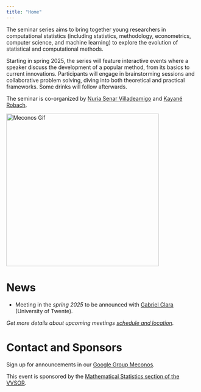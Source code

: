 ```yaml
---
title: "Home"
---
```


The seminar series aims to bring together young researchers in computational statistics (including statistics, methodology, econometrics, computer science, and machine learning) to explore the evolution of statistical and computational methods. 

Starting in spring 2025, the series will feature interactive events where a speaker discuss the development of a popular method, from its basics to current innovations. Participants will engage in brainstorming sessions and collaborative problem solving, diving into both theoretical and practical frameworks. Some drinks will follow afterwards.

The seminar is co-organized by [Nuria Senar Villadeamigo](https://github.com/nuria-sv) and [Kayané Robach](https://kayanerobach.github.io/).

<img src="/MeconosLogoGif.gif" alt="Meconos Gif" width="400px"/>

# News

* Meeting in the *spring 2025* to be announced with <a href="https://gclara.gitlab.io/"> Gabriel Clara </a> (University of Twente).

*Get more details about upcoming meetings [schedule and location](upcoming).*

# Contact and Sponsors

Sign up for announcements in our [Google Group Meconos](https://groups.google.com/g/meconos/about).

This event is sponsored by the [Mathematical Statistics section of the VVSOR](https://www.vvsor.nl/mathematical-statistics/).